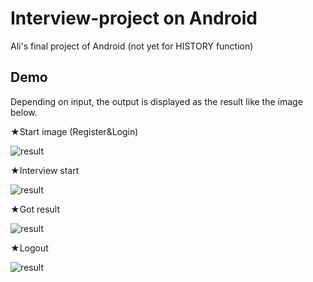 # Interview-project on Android
Ali's final project of Android
(not yet for HISTORY function)

## Demo

Depending on input, the output is displayed as the result like the image below.

★Start image
(Register&Login)

![result](https://i.gyazo.com/724a27b3bef160970979920bc6404dab.gif)


★Interview start

![result](https://i.gyazo.com/02828c75a72b230a38e187d4f524354a.gif)


★Got result

![result](https://i.gyazo.com/47962944b366f0511726df05883315ce.gif)


★Logout

![result](https://i.gyazo.com/b6bbdcda1cbfe69230f0250ce689bd68.gif)
